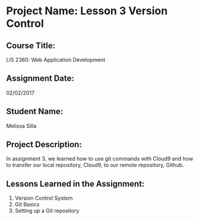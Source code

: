 # Project Name:  Lesson 3 Version Control

## Course Title:
LIS 2360:  Web Application Development

## Assignment Date:  
02/02/2017

## Student Name:  
Melissa Silla

## Project Description:
In assignment 3, we learned how to use git commands with Cloud9 and how to transfer our local repository, Cloud9, to our remote repository, Github.

## Lessons Learned in the Assignment:
1. Version Control System
2. Git Basics
3. Setting up a Git repository 
